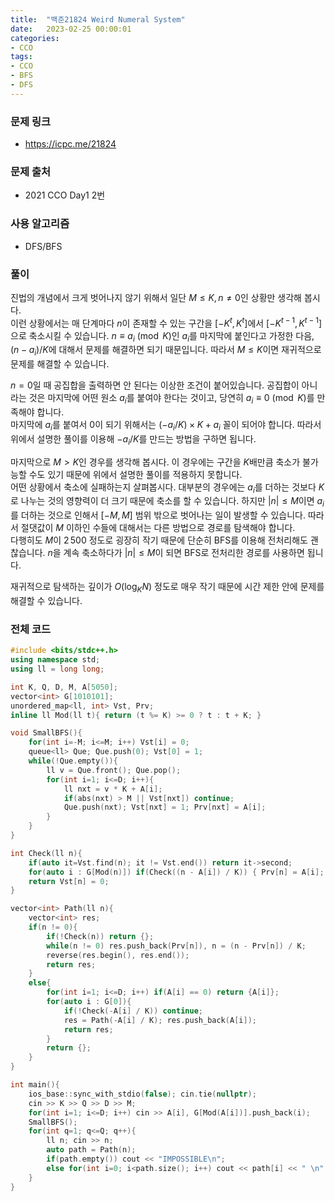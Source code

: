 ```yaml
---
title:  "백준21824 Weird Numeral System"
date:   2023-02-25 00:00:01
categories:
- CCO
tags:
- CCO
- BFS
- DFS
---
```


### 문제 링크
* https://icpc.me/21824

### 문제 출처
* 2021 CCO Day1 2번

### 사용 알고리즘
* DFS/BFS

### 풀이
진법의 개념에서 크게 벗어나지 않기 위해서 일단 $M \leq K, n \neq 0$인 상황만 생각해 봅시다.<br>
이런 상황에서는 매 단계마다 $n$이 존재할 수 있는 구간을 $[-K^t, K^t]$에서 $[-K^{t-1}, K^{t-1}]$으로 축소시킬 수 있습니다. $n \equiv a_i \pmod K$인 $a_i$를 마지막에 붙인다고 가정한 다음, $(n-a_i)/K$에 대해서 문제를 해결하면 되기 때문입니다. 따라서 $M \leq K$이면 재귀적으로 문제를 해결할 수 있습니다.

$n = 0$일 때 공집합을 출력하면 안 된다는 이상한 조건이 붙어있습니다. 공집합이 아니라는 것은 마지막에 어떤 원소 $a_i$를 붙여야 한다는 것이고, 당연히 $a_i \equiv 0 \pmod K$를 만족해야 합니다.<br>
마지막에 $a_i$를 붙여서 $0$이 되기 위해서는 $(-a_i/K)\times K + a_i$ 꼴이 되어야 합니다. 따라서 위에서 설명한 풀이를 이용해 $-a_i/K$를 만드는 방법을 구하면 됩니다.

마지막으로 $M > K$인 경우를 생각해 봅시다. 이 경우에는 구간을 $K$배만큼 축소가 불가능할 수도 있기 때문에 위에서 설명한 풀이를 적용하지 못합니다.<br>
어떤 상황에서 축소에 실패하는지 살펴봅시다. 대부분의 경우에는 $a_i$를 더하는 것보다 $K$로 나누는 것의 영향력이 더 크기 때문에 축소를 할 수 있습니다. 하지만 $\vert n \vert \leq M$이면 $a_i$를 더하는 것으로 인해서 $[-M, M]$ 범위 밖으로 벗어나는 일이 발생할 수 있습니다. 따라서 절댓값이 $M$ 이하인 수들에 대해서는 다른 방법으로 경로를 탐색해야 합니다.<br>
다행히도 $M$이 $2\,500$ 정도로 굉장히 작기 때문에 단순히 BFS를 이용해 전처리해도 괜찮습니다. $n$을 계속 축소하다가 $\vert n \vert \leq M$이 되면 BFS로 전처리한 경로를 사용하면 됩니다.

재귀적으로 탐색하는 깊이가 $O(\log_K N)$ 정도로 매우 작기 때문에 시간 제한 안에 문제를 해결할 수 있습니다.

### 전체 코드
```cpp
#include <bits/stdc++.h>
using namespace std;
using ll = long long;

int K, Q, D, M, A[5050];
vector<int> G[1010101];
unordered_map<ll, int> Vst, Prv;
inline ll Mod(ll t){ return (t %= K) >= 0 ? t : t + K; }

void SmallBFS(){
    for(int i=-M; i<=M; i++) Vst[i] = 0;
    queue<ll> Que; Que.push(0); Vst[0] = 1;
    while(!Que.empty()){
        ll v = Que.front(); Que.pop();
        for(int i=1; i<=D; i++){
            ll nxt = v * K + A[i];
            if(abs(nxt) > M || Vst[nxt]) continue;
            Que.push(nxt); Vst[nxt] = 1; Prv[nxt] = A[i];
        }
    }
}

int Check(ll n){
    if(auto it=Vst.find(n); it != Vst.end()) return it->second;
    for(auto i : G[Mod(n)]) if(Check((n - A[i]) / K)) { Prv[n] = A[i]; return Vst[n] = 1; }
    return Vst[n] = 0;
}

vector<int> Path(ll n){
    vector<int> res;
    if(n != 0){
        if(!Check(n)) return {};
        while(n != 0) res.push_back(Prv[n]), n = (n - Prv[n]) / K;
        reverse(res.begin(), res.end());
        return res;
    }
    else{
        for(int i=1; i<=D; i++) if(A[i] == 0) return {A[i]};
        for(auto i : G[0]){
            if(!Check(-A[i] / K)) continue;
            res = Path(-A[i] / K); res.push_back(A[i]);
            return res;
        }
        return {};
    }
}

int main(){
    ios_base::sync_with_stdio(false); cin.tie(nullptr);
    cin >> K >> Q >> D >> M;
    for(int i=1; i<=D; i++) cin >> A[i], G[Mod(A[i])].push_back(i);
    SmallBFS();
    for(int q=1; q<=Q; q++){
        ll n; cin >> n;
        auto path = Path(n);
        if(path.empty()) cout << "IMPOSSIBLE\n";
        else for(int i=0; i<path.size(); i++) cout << path[i] << " \n"[i+1==path.size()];
    }
}
```
